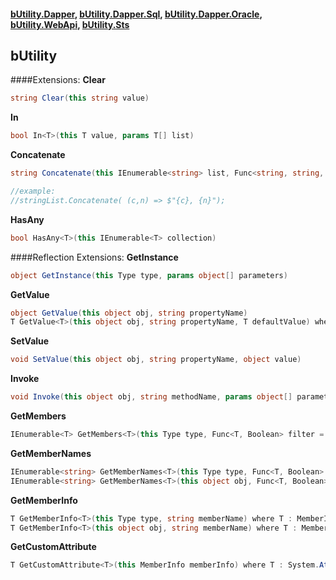 #### [bUtility.Dapper](docs/butility.dapper.md), [bUtility.Dapper.Sql](docs/butility.dapper.sql.md), [bUtility.Dapper.Oracle](docs/butility.dapper.oracle.md), [bUtility.WebApi](docs/butility.WebApi.md), [bUtility.Sts](docs/butility.sts.md)


## bUtility

####Extensions:
**Clear**
``` c#
string Clear(this string value)
```

**In**
``` c#
bool In<T>(this T value, params T[] list)
```

**Concatenate**
``` c#
string Concatenate(this IEnumerable<string> list, Func<string, string, string> pattern)

//example: 
//stringList.Concatenate( (c,n) => $"{c}, {n}");
```

**HasAny**
``` c#
bool HasAny<T>(this IEnumerable<T> collection)
```

####Reflection Extensions:
**GetInstance**
``` c#
object GetInstance(this Type type, params object[] parameters)
```

**GetValue**
``` c#
object GetValue(this object obj, string propertyName)
T GetValue<T>(this object obj, string propertyName, T defaultValue) where T : class
```


**SetValue**
``` c#
void SetValue(this object obj, string propertyName, object value)
```

**Invoke**
``` c#
void Invoke(this object obj, string methodName, params object[] parameters)
```

**GetMembers**
``` c#
IEnumerable<T> GetMembers<T>(this Type type, Func<T, Boolean> filter = null) where T :MemberInfo
```

**GetMemberNames**
``` c#
IEnumerable<string> GetMemberNames<T>(this Type type, Func<T, Boolean> filter = null) where T :MemberInfo
IEnumerable<string> GetMemberNames<T>(this object obj, Func<T, Boolean> filter = null) where T :MemberInfo
```

**GetMemberInfo**
``` c#
T GetMemberInfo<T>(this Type type, string memberName) where T : MemberInfo
T GetMemberInfo<T>(this object obj, string memberName) where T : MemberInfo
```

**GetCustomAttribute**
```c#
T GetCustomAttribute<T>(this MemberInfo memberInfo) where T : System.Attribute
```


``` c#
```



